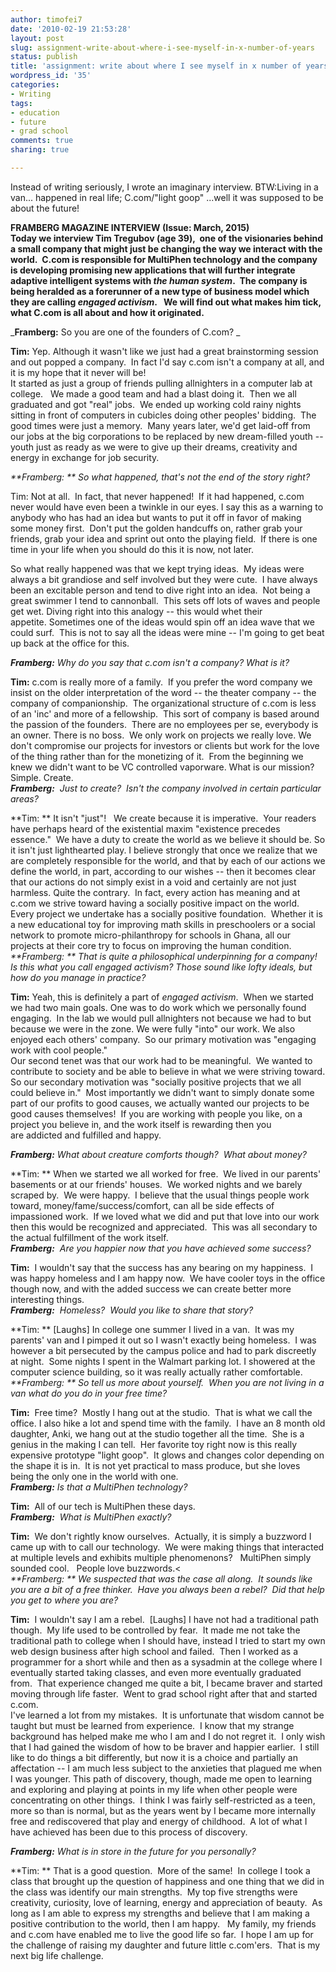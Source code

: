 ```yaml
---
author: timofei7
date: '2010-02-19 21:53:28'
layout: post
slug: assignment-write-about-where-i-see-myself-in-x-number-of-years
status: publish
title: 'assignment: write about where I see myself in x number of years'
wordpress_id: '35'
categories:
- Writing
tags:
- education
- future
- grad school
comments: true
sharing: true 

---
```


Instead of writing seriously, I wrote an imaginary interview. BTW:Living in a
van... happened in real life; C.com/"light goop" ...well it was supposed to be
about the future!

**FRAMBERG MAGAZINE INTERVIEW (Issue: March, 2015)**  
**Today we interview Tim Tregubov (age 39),  one of the visionaries behind a small company that might just be changing the way we interact with the world.  C.com is responsible for MultiPhen technology and the company is developing promising new applications that will further integrate adaptive intelligent systems with _the human system_.  The company is being heralded as a forerunner of a new type of business model which they are calling _engaged activism_.   We will find out what makes him tick, what C.com is all about and how it originated.**  

<!--more-->
  
_**Framberg:** So you are one of the founders of C.com? _

**Tim:** Yep. Although it wasn't like we just had a great brainstorming session and out popped a company.  In fact I'd say c.com isn't a company at all, and it is my hope that it never will be!  
It started as just a group of friends pulling allnighters in a computer lab at
college.   We made a good team and had a blast doing it.  Then we all
graduated and got "real" jobs.  We ended up working cold rainy nights sitting
in front of computers in cubicles doing other peoples' bidding.  The good
times were just a memory.  Many years later, we'd get laid-off from our jobs
at the big corporations to be replaced by new dream-filled youth -- youth just
as ready as we were to give up their dreams, creativity and energy in exchange
for job security.

_**Framberg: ** So what happened, that's not the end of the story right?_

Tim: Not at all.  In fact, that never happened!  If it had happened, c.com
never would have even been a twinkle in our eyes. I say this as a warning to
anybody who has had an idea but wants to put it off in favor of making some
money first.  Don't put the golden handcuffs on, rather grab your friends,
grab your idea and sprint out onto the playing field.  If there is one time in
your life when you should do this it is now, not later.

So what really happened was that we kept trying ideas.  My ideas were always a
bit grandiose and self involved but they were cute.  I have always been an
excitable person and tend to dive right into an idea.  Not being a great
swimmer I tend to cannonball.  This sets off lots of waves and people get wet.
Diving right into this analogy -- this would whet their appetite. Sometimes
one of the ideas would spin off an idea wave that we could surf.  This is not
to say all the ideas were mine -- I'm going to get beat up back at the office
for this.

_**Framberg:** Why do you say that c.com isn't a company? What is it?_

**Tim:** c.com is really more of a family.  If you prefer the word company we insist on the older interpretation of the word -- the theater company -- the company of companionship.  The organizational structure of c.com is less of an 'inc' and more of a fellowship.  This sort of company is based around the passion of the founders.  There are no employees per se, everybody is an owner. There is no boss.  We only work on projects we really love. We don't compromise our projects for investors or clients but work for the love of the thing rather than for the monetizing of it.  From the beginning we knew we didn't want to be VC controlled vaporware. What is our mission?  Simple. Create.  
_**Framberg:**  Just to create?  Isn't the company involved in certain
particular areas?_

**Tim: ** It isn't "just"!   We create because it is imperative.  Your readers have perhaps heard of the existential maxim "existence precedes essence."  We have a duty to create the world as we believe it should be. So it isn't just lighthearted play. I believe strongly that once we realize that we are completely responsible for the world, and that by each of our actions we define the world, in part, according to our wishes -- then it becomes clear that our actions do not simply exist in a void and certainly are not just harmless. Quite the contrary.  In fact, every action has meaning and at c.com we strive toward having a socially positive impact on the world.  Every project we undertake has a socially positive foundation.  Whether it is a new educational toy for improving math skills in preschoolers or a social network to promote micro-philanthropy for schools in Ghana, all our projects at their core try to focus on improving the human condition.  
_**Framberg: ** That is quite a philosophical underpinning for a company! Is
this what you call engaged activism? Those sound like lofty ideals, but how do
you manage in practice?_

**Tim:** Yeah, this is definitely a part of _engaged activism_.  When we started we had two main goals. One was to do work which we personally found engaging.  In the lab we would pull allnighters not because we had to but because we were in the zone. We were fully "into" our work. We also enjoyed each others' company.  So our primary motivation was "engaging work with cool people."  
Our second tenet was that our work had to be meaningful.  We wanted to
contribute to society and be able to believe in what we were striving toward.
So our secondary motivation was "socially positive projects that we all could
believe in."  Most importantly we didn't want to simply donate some part of
our profits to good causes, we actually wanted our projects to be good causes
themselves!  If you are working with people you like, on a project you believe
in, and the work itself is rewarding then you are addicted and fulfilled and
happy.

_**Framberg:** What about creature comforts though?  What about money?_

**Tim: ** When we started we all worked for free.  We lived in our parents' basements or at our friends' houses.  We worked nights and we barely scraped by.  We were happy.  I believe that the usual things people work toward, money/fame/success/comfort, can all be side effects of impassioned work.  If we loved what we did and put that love into our work then this would be recognized and appreciated.  This was all secondary to the actual fulfillment of the work itself.  
_**Framberg:**  Are you happier now that you have achieved some success?_

**Tim:**  I wouldn't say that the success has any bearing on my happiness.  I was happy homeless and I am happy now.  We have cooler toys in the office though now, and with the added success we can create better more interesting things.  
_**Framberg:**  Homeless?  Would you like to share that story?_

**Tim: ** [Laughs] In college one summer I lived in a van.  It was my parents' van and I pimped it out so I wasn't exactly being homeless.  I was however a bit persecuted by the campus police and had to park discreetly at night.  Some nights I spent in the Walmart parking lot. I showered at the computer science building, so it was really actually rather comfortable.  
_**Framberg: ** So tell us more about yourself.  When you are not living in a
van what do you do in your free time?_

**Tim:**  Free time?  Mostly I hang out at the studio.  That is what we call the office. I also hike a lot and spend time with the family.  I have an 8 month old daughter, Anki, we hang out at the studio together all the time.  She is a genius in the making I can tell.  Her favorite toy right now is this really expensive prototype "light goop".  It glows and changes color depending on the shape it is in.  It is not yet practical to mass produce, but she loves being the only one in the world with one.  
_**Framberg:** Is that a MultiPhen technology?_

**Tim:**  All of our tech is MultiPhen these days.  
_**Framberg:**  What is MultiPhen exactly?_

**Tim:**  We don't rightly know ourselves.  Actually, it is simply a buzzword I came up with to call our technology.  We were making things that interacted at multiple levels and exhibits multiple phenomenons?   MultiPhen simply sounded cool.   People love buzzwords.<  
_**Framberg: ** We suspected that was the case all along.  It sounds like you
are a bit of a free thinker.  Have you always been a rebel?  Did that help you
get to where you are?_

**Tim:**  I wouldn't say I am a rebel.  [Laughs] I have not had a traditional path though.  My life used to be controlled by fear.  It made me not take the traditional path to college when I should have, instead I tried to start my own web design business after high school and failed.  Then I worked as a programmer for a short while and then as a sysadmin at the college where I eventually started taking classes, and even more eventually graduated from.  That experience changed me quite a bit, I became braver and started moving through life faster.  Went to grad school right after that and started c.com.  
I've learned a lot from my mistakes.  It is unfortunate that wisdom cannot be
taught but must be learned from experience.  I know that my strange background
has helped make me who I am and I do not regret it.  I only wish that I had
gained the wisdom of how to be braver and happier earlier.  I still like to do
things a bit differently, but now it is a choice and partially an affectation
-- I am much less subject to the anxieties that plagued me when I was younger.
This path of discovery, though, made me open to learning and exploring and
playing at points in my life when other people were concentrating on other
things.  I think I was fairly self-restricted as a teen, more so than is
normal, but as the years went by I became more internally free and
rediscovered that play and energy of childhood.  A lot of what I have achieved
has been due to this process of discovery.

_**Framberg:** What is in store in the future for you personally?_

**Tim: ** That is a good question.  More of the same!  In college I took a class that brought up the question of happiness and one thing that we did in the class was identify our main strengths.  My top five strengths were creativity, curiosity, love of learning, energy and appreciation of beauty.  As long as I am able to express my strengths and believe that I am making a positive contribution to the world, then I am happy.   My family, my friends and c.com have enabled me to live the good life so far.  I hope I am up for the challenge of raising my daughter and future little c.com'ers.  That is my next big life challenge.

